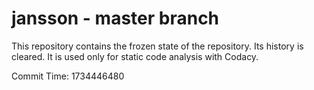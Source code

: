 # jansson - master branch

This repository contains the frozen state of the repository.
Its history is cleared. It is used only for static code
analysis with Codacy.

Commit Time: 1734446480
